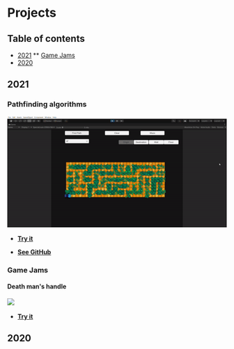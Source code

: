 # Projects
## Table of contents
* [2021](#2021)
** [Game Jams](#Game-Jams)
* [2020](#2020)
## 2021
### Pathfinding algorithms


![](https://github.com/XavierMorin/Projects/blob/main/ezgif.com-gif-maker.gif)



* [**Try it**]()

* [**See GitHub**]()




### Game Jams
#### Death man's handle

![](https://github.com/XavierMorin/Projects/blob/main/ezgif.com-gif-maker%20(1).gif)
<br />
* [**Try it**](https://whiskey-bar.itch.io/dead-mans-handle)



## 2020

